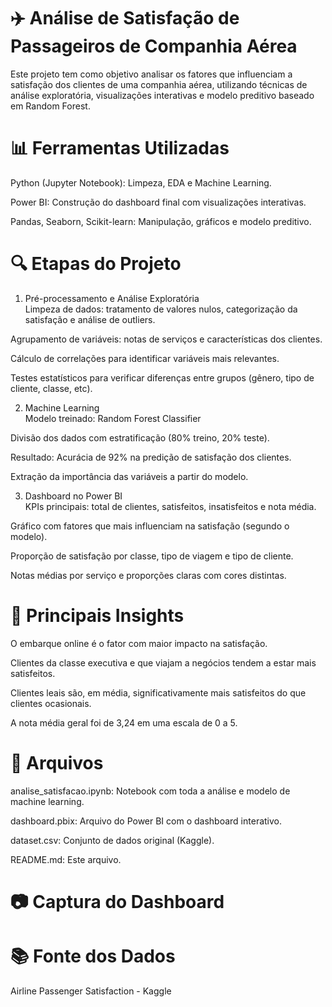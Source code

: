 # ✈️ Análise de Satisfação de Passageiros de Companhia Aérea  
Este projeto tem como objetivo analisar os fatores que influenciam a satisfação dos clientes de uma companhia aérea, utilizando técnicas de análise exploratória, visualizações interativas e modelo preditivo baseado em Random Forest.  

# 📊 Ferramentas Utilizadas  
Python (Jupyter Notebook): Limpeza, EDA e Machine Learning.  

Power BI: Construção do dashboard final com visualizações interativas.  

Pandas, Seaborn, Scikit-learn: Manipulação, gráficos e modelo preditivo.  

# 🔍 Etapas do Projeto  
1. Pré-processamento e Análise Exploratória  
Limpeza de dados: tratamento de valores nulos, categorização da satisfação e análise de outliers.  

Agrupamento de variáveis: notas de serviços e características dos clientes.  

Cálculo de correlações para identificar variáveis mais relevantes.  

Testes estatísticos para verificar diferenças entre grupos (gênero, tipo de cliente, classe, etc).  

2. Machine Learning  
Modelo treinado: Random Forest Classifier  

Divisão dos dados com estratificação (80% treino, 20% teste).  

Resultado: Acurácia de 92% na predição de satisfação dos clientes.  

Extração da importância das variáveis a partir do modelo.  

3. Dashboard no Power BI  
KPIs principais: total de clientes, satisfeitos, insatisfeitos e nota média.  

Gráfico com fatores que mais influenciam na satisfação (segundo o modelo).  

Proporção de satisfação por classe, tipo de viagem e tipo de cliente.  

Notas médias por serviço e proporções claras com cores distintas.  

# 📌 Principais Insights  
O embarque online é o fator com maior impacto na satisfação.  

Clientes da classe executiva e que viajam a negócios tendem a estar mais satisfeitos.  

Clientes leais são, em média, significativamente mais satisfeitos do que clientes ocasionais.  

A nota média geral foi de 3,24 em uma escala de 0 a 5.  

# 📁 Arquivos  
analise_satisfacao.ipynb: Notebook com toda a análise e modelo de machine learning.  

dashboard.pbix: Arquivo do Power BI com o dashboard interativo.  

dataset.csv: Conjunto de dados original (Kaggle).  

README.md: Este arquivo.  

# 📷 Captura do Dashboard  

# 📚 Fonte dos Dados  
Airline Passenger Satisfaction - Kaggle  
